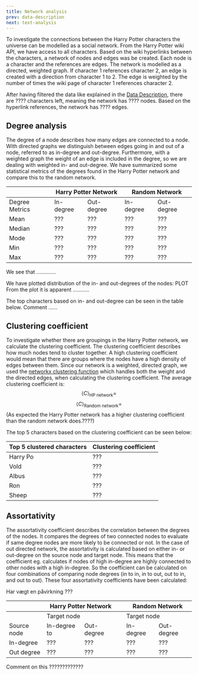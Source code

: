 ```yaml
---
title: Network analysis
prev: data-description
next: text-analysis
---
```


To investigate the connections between the Harry Potter characters the universe can be modelled as a social network. From the Harry Potter wiki API, we have access to all characters. Based on the wiki hyperlinks between the characters, a network of nodes and edges was be created. Each node is a character and the references are edges. The network is modelled as a directed, weighted graph. If character 1 references character 2, an edge is created with a direction from character 1 to 2. The edge is weighted by the number of times the wiki page of character 1 references character 2. 

After having filtered the data like explained in the [Data Description](../data-description), there are ???? characters left, meaning the network has ???? nodes. Based on the hyperlink references, the network has ???? edges.

## **Degree analysis**
The degree of a node describes how many edges are connected to a node. With directed graphs we distinguish between edges going in and out of a node, referred to as in-degree and out-degree. Furthermore, with a weighted graph the weight of an edge is included in the degree, so we are dealing with weighted in- and out-degree. We have summarized some statistical metrics of the degrees found in the Harry Potter network and compare this to the random network.
<table>
<thead>
  <tr>
    <th></th>
    <th colspan="2">Harry Potter Network</th>
    <th colspan="2">Random Network</th>
  </tr>
</thead>
<tbody>
  <tr>
    <td>Degree Metrics</td>
    <td>In-degree</td>
    <td>Out-degree</td>
    <td>In-degree</td>
    <td>Out-degree</td>
  </tr>
  <tr>
    <td>Mean</td>
    <td>???</td>
    <td>???</td>
    <td>???</td>
    <td>???</td>
  </tr>
  <tr>
    <td>Median</td>
    <td>???</td>
    <td>???</td>
    <td>???</td>
    <td>???</td>
  </tr>
  <tr>
    <td>Mode</td>
    <td>???</td>
    <td>???</td>
    <td>???</td>
    <td>???</td>
  </tr>
  <tr>
    <td>Min</td>
    <td>???</td>
    <td>???</td>
    <td>???</td>
    <td>???</td>
  </tr>
  <tr>
    <td>Max</td>
    <td>???</td>
    <td>???</td>
    <td>???</td>
    <td>???</td>
  </tr>
</tbody>
</table>

We see that .............

We have plotted distribution of the in- and out-degrees of the nodes:
PLOT
From the plot it is apparent ...........

The top characters based on in- and out-degree can be seen in the table below. Comment ......

## **Clustering coefficient**
To investigate whether there are groupings in the Harry Potter network, we calculate the clustering coefficient. The clustering coefficient describes how much nodes tend to cluster together. A high clustering coefficient would mean that there are groups where the nodes have a high density of edges between them. Since our network is a weighted, directed graph, we used the [networkx clustering function](https://networkx.org/documentation/stable/reference/algorithms/generated/networkx.algorithms.cluster.clustering.html#networkx.algorithms.cluster.clustering) which handles both the weight and the directed edges, when calculating the clustering coefficient. The average clustering coefficient is:
$$\langle C \rangle_{\text{HP network}} = $$
$$\langle C \rangle_{\text{Random network}} = $$
(As expected the Harry Potter network has a higher clustering coefficient than the random network does.????) 

The top 5 characters based on the clustering coefficient can be seen below:

| Top 5 clustered characters  | Clustering coefficient |
|---|---|
| Harry Po | ??? |
| Vold | ??? |
| Albus | ??? |
| Ron | ??? |
| Sheep | ??? |




## **Assortativity**
The assortativity coefficient describes the correlation between the degrees of the nodes. It compares the degrees of two connected nodes to evaluate if same degree nodes are more likely to be connected or not. In the case of out directed network, the assortativity is calculated based on either in- or out-degree on the source node and target node. This means that the coefficient eg. calculates if nodes of high in-degree are highly connected to other nodes with a high in-degree. So the coefficient can be calculated on four combinations of comparing node degrees (in to in, in to out, out to in, and out to out). These four assortativity coefficients have been calculated:

Har vægt en påvirkning ???

<table>
<thead>
  <tr>
    <th></th>
    <th colspan="2">Harry Potter Network</th>
    <th></th>
    <th colspan="2">Random Network</th>
  </tr>
</thead>
<tbody>
  <tr>
    <td></td>
    <td colspan="2">Target node</td>
    <td></td>
    <td colspan="2">Target node</td>
  </tr>
  <tr>
    <td>Source node</td>
    <td>In-degree to </td>
    <td>Out-degree</td>
    <td></td>
    <td>In-degree</td>
    <td>Out-degree</td>
  </tr>
  <tr>
    <td>In-degree</td>
    <td>???</td>
    <td>???</td>
    <td></td>
    <td>???</td>
    <td>???</td>
  </tr>
  <tr>
    <td>Out degree</td>
    <td>???</td>
    <td>???</td>
    <td></td>
    <td>???</td>
    <td>???</td>
  </tr>
</tbody>
</table>

Comment on this ?????????????